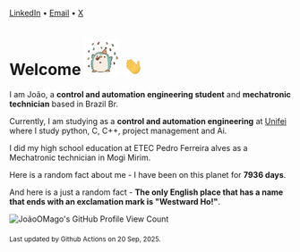 [LinkedIn](https://www.linkedin.com/in/joão-pedro-gozzoli-b95641301/) &bull;
[Email](joaopedrogozzoli@gmail.com) &bull;
[X](https://x.com/jpp12prado)

# Welcome <img src="happy.gif" height="64px" /> <img src="wave.gif" height="32px" />

I am João, a  **control and automation engineering student** and **mechatronic technician** based in Brazil Br.

Currently, I am studying as a **control and automation engineering** at [Unifei](https://unifei.edu.br) where I study python, C, C++, project management and Ai.

I did my high school education at ETEC Pedro Ferreira alves as a Mechatronic technician in Mogi Mirim.

Here is a random fact about me - I have been on this planet for **7936 days**.

And here is a just a random fact -  **The only English place that has a name that ends with an exclamation mark is "Westward Ho!"**.

![JoãoOMago's GitHub Profile View Count](https://komarev.com/ghpvc/?username=JoaoOMago)

<sub>Last updated by Github Actions on 20 Sep, 2025.</sub>
